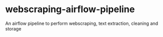 # webscraping-airflow-pipeline
An airflow pipeline to perform webscraping, text extraction, cleaning and storage
